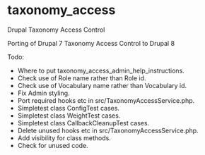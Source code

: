 # taxonomy_access
Drupal Taxonomy Access Control

Porting of Drupal 7 Taxonomy Access Control to Drupal 8

Todo:
- Where to put taxonomy_access_admin_help_instructions.
- Check use of Role name rather than Role id.
- Check use of Vocabulary name rather than Vocabulary id.
- Fix Admin styling.
- Port required hooks etc in src/TaxonomyAccessService.php.
- Simpletest class ConfigTest cases.
- Simpletest class WeightTest cases.
- Simpletest class CallbackCleanupTest cases.
- Delete unused hooks etc in src/TaxonomyAccessService.php.
- Add visibility for class methods.
- Check for unused code.
